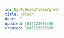 ```yaml
---
id: UgU7g9ssQgYiYAmVqfwD-
title: Moloch
desc: ''
updated: 1643723096356
created: 1643723096356
---
```


